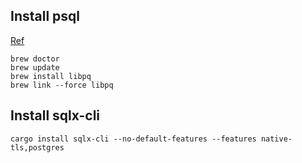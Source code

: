 
## Install psql

[Ref](https://www.timescale.com/blog/how-to-install-psql-on-mac-ubuntu-debian-windows/)

```shell
brew doctor
brew update
brew install libpq
brew link --force libpq
```

## Install sqlx-cli

```shell
cargo install sqlx-cli --no-default-features --features native-tls,postgres
```
